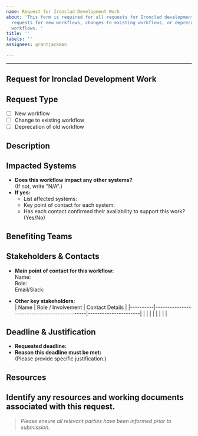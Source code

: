 ```yaml
---
name: Request for Ironclad Development Work
about: 'This form is required for all requests for Ironclad development including
  requests for new workflows, changes to existing workflows, or deprecation of unused
  workflows. '
title: ''
labels: ''
assignees: grantjackman

---
```


---
Request for Ironclad Development Work
---

## Request Type

<!-- Select one -->
- [ ] New workflow
- [ ] Change to existing workflow
- [ ] Deprecation of old workflow

## Description

<!-- Describe the request in full. Include the business need, background, and desired outcome. -->

## Impacted Systems

- **Does this workflow impact any other systems?**  
  (If not, write "N/A".)
- **If yes:**  
  - List affected systems:
  - Key point of contact for each system:
  - Has each contact confirmed their availability to support this work? (Yes/No)

## Benefiting Teams

<!-- Identify all teams that will benefit from this work. 
List team names. -->

## Stakeholders & Contacts

- **Main point of contact for this workflow:**  
  Name:  
  Role:  
  Email/Slack:  

- **Other key stakeholders:**  
  | Name     | Role / Involvement                          | Contact Details       |
  |----------|---------------------------------------------|----------------------|
  |          |                                             |                      |
  |          |                                             |                      |

<!-- Describe each stakeholder's role as it pertains to this work. -->

## Deadline & Justification

- **Requested deadline:**  
- **Reason this deadline must be met:**  
  (Please provide specific justification.)

## Resources
Identify any resources and working documents associated with this request.
---

> *Please ensure all relevant parties have been informed prior to submission.*
